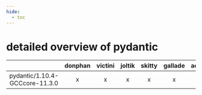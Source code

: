 ```yaml
---
hide:
  - toc
---
```


detailed overview of pydantic
=============================

| |donphan|victini|joltik|skitty|gallade|accelgor|swalot|doduo|
| :---: | :---: | :---: | :---: | :---: | :---: | :---: | :---: | :---: |
|pydantic/1.10.4-GCCcore-11.3.0|x|x|x|x|x|x|x|x|
